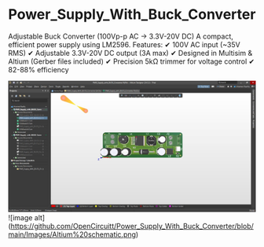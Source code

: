 # Power_Supply_With_Buck_Converter
Adjustable Buck Converter (100Vp-p  AC → 3.3V-20V DC)  A compact, efficient power supply using LM2596. Features: ✔ 100V AC input (~35V RMS) ✔ Adjustable 3.3V-20V DC output (3A max) ✔ Designed in Multisim &amp; Altium (Gerber files included) ✔ Precision 5kΩ trimmer for voltage control ✔ 82-88% efficiency  

![image alt](https://github.com/OpenCircuitt/Power_Supply_With_Buck_Converter/blob/1982d003acd32792730dfc0bce0d403cf1fa06cd/Images/Altim%20PCB%203D%20Image.jpg)
![image alt] (https://github.com/OpenCircuitt/Power_Supply_With_Buck_Converter/blob/main/Images/Altium%20schematic.png)


